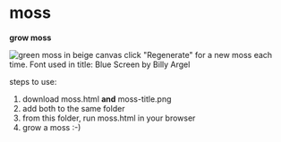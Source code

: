 # moss
**grow moss**

![green moss in beige canvas]([img]https://i.imgur.com/ytiNTEe.png[/img] "moss 001")
click "Regenerate" for a new moss each time. 
Font used in title: Blue Screen by Billy Argel

steps to use:
1. download moss.html **and** moss-title.png
2. add both to the same folder
3. from this folder, run moss.html in your browser
4. grow a moss :-)
